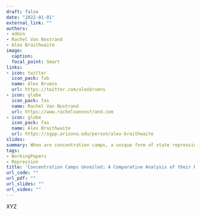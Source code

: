 ```yaml
---
draft: false
date: "2022-01-01"
external_link: ""
authors:
- admin
- Rachel Van Nostrand
- Alex Braithwaite
image:
  caption: 
  focal_point: Smart
links:
- icon: twitter
  icon_pack: fab
  name: Alex Bruens
  url: https://twitter.com/alexbruens
- icon: globe
  icon_pack: fas
  name: Rachel Van Nostrand
  url: https://www.rachelvannostrand.com
- icon: globe
  icon_pack: fas
  name: Alex Braithwaite
  url: https://sgpp.arizona.edu/person/alex-braithwaite
slides:
summary: When are concentration camps, a unique form of state repression, used in contemporary civil wars?
tags:
- WorkingPapers
- Repression
title: 'Concentration Camps Unveiled: A Comparative Analysis of their Roles in Contemporary Conflicts'
url_code: ""
url_pdf: ""
url_slides: ""
url_video: ""
---
```


XYZ
